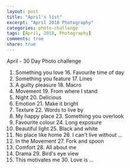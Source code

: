 ```yaml
---
layout: post
title: "April's list"
excerpt: "April 2018 Photography"
categories: photo-challenge
tags: [April, 2018, Photography]
comments: true
share: true
---
```


April - 30 Day Photo challenge

1. Something you love           16. Favourite time of day
2. Something you feature        17. Lines
3. A guilty pleasure            18. Macro
4. Movement                     19. From where I stand
5. Night                        20. Delicious
6. Emotion                      21. Make it bright
7. Texture                      22. Words to live by
8. My happy place               23. Something you overlook
9. Favourite colour             24. Long exposure
10. Beautiful light             25. Black and white
11. No place like home          26. I can't live without ...
12. In the Movement             27. Fork and spoon
13. Comfort                     28. All about me
14. Drama                       29. Bird's eye view
15. This motivates me           30. Love is ...
